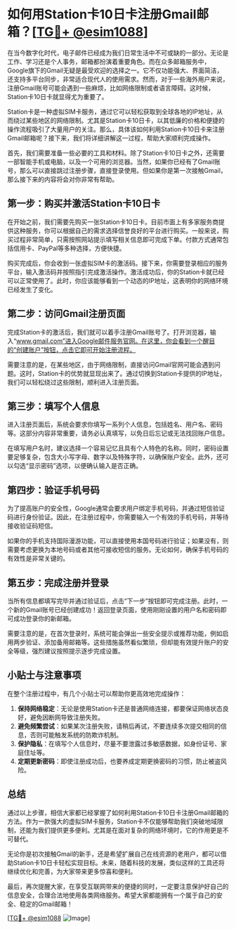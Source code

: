 # 如何用Station卡10日卡注册Gmail邮箱？[[TG💪+ @esim1088](https://t.me/s/esim1088)]

在当今数字化时代，电子邮件已经成为我们日常生活中不可或缺的一部分。无论是工作、学习还是个人事务，邮箱都扮演着重要角色。而在众多邮箱服务中，Google旗下的Gmail无疑是最受欢迎的选择之一。它不仅功能强大、界面简洁，还支持多平台同步，非常适合现代人的使用需求。然而，对于一些海外用户来说，注册Gmail账号可能会遇到一些麻烦，比如网络限制或者语言障碍。这时候，Station卡10日卡就显得尤为重要了。

Station卡是一种虚拟SIM卡服务，通过它可以轻松获取到全球各地的IP地址，从而绕过某些地区的网络限制。尤其是Station卡10日卡，以其低廉的价格和便捷的操作流程吸引了大量用户的关注。那么，具体该如何利用Station卡10日卡来注册Gmail邮箱呢？接下来，我们将详细讲解这一过程，帮助大家顺利完成操作。

首先，我们需要准备一些必要的工具和材料。除了Station卡10日卡之外，还需要一部智能手机或电脑，以及一个可用的浏览器。当然，如果你已经有了Gmail账号，那么可以直接跳过注册步骤，直接登录使用。但如果你是第一次接触Gmail，那么接下来的内容将会对你非常有帮助。

## 第一步：购买并激活Station卡10日卡

在开始之前，我们需要先购买一张Station卡10日卡。目前市面上有多家服务商提供这种服务，你可以根据自己的需求选择信誉良好的平台进行购买。一般来说，购买过程非常简单，只需按照网站提示填写相关信息即可完成下单。付款方式通常包括信用卡、PayPal等多种选择，方便快捷。

购买完成后，你会收到一张虚拟SIM卡的激活码。接下来，你需要登录相应的服务平台，输入激活码并按照指引完成激活操作。激活成功后，你的Station卡就已经可以正常使用了。此时，你应该能够看到一个动态的IP地址，这表明你的网络环境已经发生了变化。

## 第二步：访问Gmail注册页面

完成Station卡的激活后，我们就可以着手注册Gmail账号了。打开浏览器，输入“www.gmail.com”进入Google邮件服务官网。在这里，你会看到一个醒目的“创建账户”按钮，点击它即可开始注册流程。

需要注意的是，在某些地区，由于网络限制，直接访问Gmail官网可能会遇到问题。这时，Station卡的优势就显现出来了。通过切换到Station卡提供的IP地址，我们可以轻松绕过这些限制，顺利进入注册页面。

## 第三步：填写个人信息

进入注册页面后，系统会要求你填写一系列个人信息，包括姓名、用户名、密码等。这部分内容非常重要，请务必认真填写，以免日后忘记或无法找回账户信息。

在填写用户名时，建议选择一个容易记忆且具有个人特色的名称。同时，密码设置要足够复杂，包含大小写字母、数字以及特殊字符，以确保账户安全。此外，还可以勾选“显示密码”选项，以便确认输入是否正确。

## 第四步：验证手机号码

为了提高账户的安全性，Google通常会要求用户绑定手机号码，并通过短信验证码进行身份验证。因此，在注册过程中，你需要输入一个有效的手机号码，并等待接收验证码短信。

如果你的手机支持国际漫游功能，可以直接使用本国号码进行验证；如果没有，则需要考虑更换为本地号码或者其他可接收短信的服务。无论如何，确保手机号码的有效性是非常关键的。

## 第五步：完成注册并登录

当所有信息都填写完毕并通过验证后，点击“下一步”按钮即可完成注册。此时，一个新的Gmail账号已经创建成功！返回登录页面，使用刚刚设置的用户名和密码即可成功登录你的新邮箱。

需要注意的是，在首次登录时，系统可能会弹出一些安全提示或推荐功能，例如启用两步验证、添加备用邮箱等。这些措施虽然看似繁琐，但却能有效提升账户的安全等级，强烈建议按照提示逐步完成设置。

## 小贴士与注意事项

在整个注册过程中，有几个小贴士可以帮助你更高效地完成操作：

1. **保持网络稳定**：无论是使用Station卡还是普通网络连接，都要保证网络状态良好，避免因断网导致注册失败。
2. **避免频繁尝试**：如果某次注册失败，请稍后再试，不要连续多次提交相同的信息，否则可能触发系统的防欺诈机制。
3. **保护隐私**：在填写个人信息时，尽量不要泄露过多敏感数据，如身份证号、家庭住址等。
4. **定期更新密码**：即使注册成功后，也要养成定期更换密码的习惯，防止被盗风险。

## 总结

通过以上步骤，相信大家都已经掌握了如何利用Station卡10日卡注册Gmail邮箱的方法。作为一款强大的虚拟SIM卡服务，Station卡不仅能够帮助我们突破地域限制，还能为我们提供更多便利。尤其是在面对复杂的网络环境时，它的作用更是不可替代。

无论你是初次接触Gmail的新手，还是希望扩展自己在线资源的老用户，都可以借助Station卡10日卡轻松实现目标。未来，随着科技的发展，类似这样的工具还将继续优化和完善，为大家带来更多惊喜和便利。

最后，再次提醒大家，在享受互联网带来的便捷的同时，一定要注意保护好自己的信息安全，合理合法地使用各类网络服务。希望大家都能拥有一个属于自己的安全、稳定的Gmail邮箱！

[[TG💪+ @esim1088](https://t.me/s/esim1088) ![Image](https://i.postimg.cc/4NQfJmqS/Snipaste-2025-05-13-00-14-12.png)]